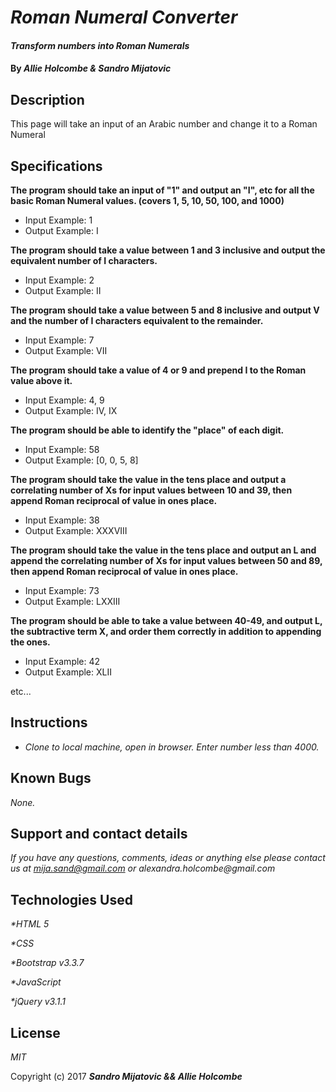 # _Roman Numeral Converter_

#### _Transform numbers into Roman Numerals_

#### By _**Allie Holcombe & Sandro Mijatovic**_

## Description

This page will take an input of an Arabic number and change it to a Roman Numeral

## Specifications

**The program should take an input of "1" and output an "I", etc for all the basic Roman Numeral values. (covers 1, 5, 10, 50, 100, and 1000)**
* Input Example: 1
* Output Example: I

**The program should take a value between 1 and 3 inclusive and output the equivalent number of I characters.**
* Input Example: 2
* Output Example: II

**The program should take a value between 5 and 8 inclusive and output V and the number of I characters equivalent to the remainder.**
* Input Example: 7
* Output Example: VII

**The program should take a value of 4 or 9 and prepend I to the Roman value above it.**
* Input Example: 4, 9
* Output Example: IV, IX

**The program should be able to identify the "place" of each digit.**
* Input Example: 58
* Output Example: [0, 0, 5, 8]

**The program should take the value in the tens place and output a correlating number of Xs for input values between 10 and 39, then append Roman reciprocal of value in ones place.**
* Input Example: 38
* Output Example: XXXVIII

**The program should take the value in the tens place and output an L and append the correlating number of Xs for input values between 50 and 89, then append Roman reciprocal of value in ones place.**
* Input Example: 73
* Output Example: LXXIII

**The program should be able to take a value between 40-49, and output L, the subtractive term X, and order them correctly in addition to appending the ones.**
* Input Example: 42
* Output Example: XLII

etc...


## Instructions

* _Clone to local machine, open in browser. Enter number less than 4000._

## Known Bugs

_None._

## Support and contact details

_If you have any questions, comments, ideas or anything else please contact us at mija.sand@gmail.com or alexandra.holcombe@gmail.com_

## Technologies Used

_*HTML 5_

_*CSS_

_*Bootstrap v3.3.7_

_*JavaScript_

_*jQuery v3.1.1_

## License
_MIT_

Copyright (c) 2017 **_Sandro Mijatovic && Allie Holcombe_**
